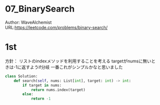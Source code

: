 # 07_BinarySearch
Author: WaveAlchemist  
URL:https://leetcode.com/problems/binary-search/

# 1st
方針：
リストのindexメソッドを利用することを考える
targetがnumsに無いときは-1に返すようif分岐
一番これがシンプルかなと思いました

``` Python
class Solution:
    def search(self, nums: List[int], target: int) -> int:
        if target in nums:
            return nums.index(target)
        else:
            return -1
```


